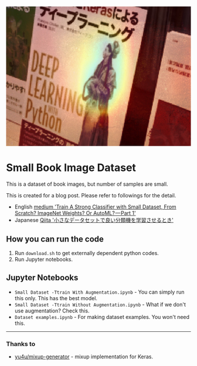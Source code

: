 ![title](title.jpg)

# Small Book Image Dataset

This is a dataset of book images, but number of samples are small.

This is created for a blog post. Please refer to followings for the detail.

- English [medium 'Train A Strong Classifier with Small Dataset, From Scratch? ImageNet Weights? Or AutoML? — Part 1'](https://medium.com/@nizumical/train-a-strong-classifier-with-small-dataset-from-scratch-imagenet-weights-or-automl-part-1-6b6d375fc680)
- Japanese [Qiita '小さなデータセットで良い分類機を学習させるとき'](https://qiita.com/daisukelab/items/381099590f22e4f9ab1f)

## How you can run the code

1. Run `download.sh` to get externally dependent python codes.
2. Run Jupyter notebooks.

## Jupyter Notebooks

- `Small Dataset -Ttrain With Augmentation.ipynb` - You can simply run this only. This has the best model.
- `Small Dataset -Ttrain Without Augmentation.ipynb` - What if we don't use augmentation? Check this.
- `Dataset examples.ipynb` - For making dataset examples. You won't need this.

- - -

### Thanks to

- [yu4u/mixup-generator](https://github.com/yu4u/mixup-generator) - mixup implementation for Keras.

